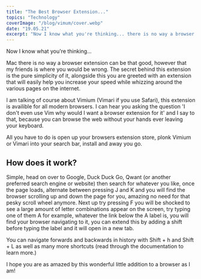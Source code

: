 ```yaml
---
title: "The Best Browser Extension..."
topics: "Technology"
coverImage: "/blog/vimum/cover.webp"
date: "19.05.21"
excerpt: "Now I know what you're thinking... there is no way a browser extension can be that good"
---
```


Now I know what you're thinking...

Mac there is no way a browser extension can be that good, however that my friends is where you would be wrong. The secret behind this extension is the pure simplicity of it, alongside this you are greeted with an extension that will easily help you increase your speed while whizzing around the various pages on the internet.

I am talking of course about Vimium (Vimari if you use Safari), this extension is availible for all modern browsers. I can hear you asking the question 'I don't even use Vim why would I want a browser extension for it' and I say to that, because you can browse the web without your hands ever leaving your keyboard.

All you have to do is open up your browsers extension store, plonk Vimium or Vimari into your search bar, install and away you go.

## How does it work?

Simple, head on over to Google, Duck Duck Go, Qwant (or another preferred search engine or website) then search for whatever you like, once the page loads, alternate between pressing J and K and you will find the browser scrolling up and down the page for you, amazing no need for that pesky scroll wheel anymore. Next up try pressing F you will be shocked to see a large amount of letter combinations appear on the screen, try typing one of them A for example, whatever the link below the A label is, you will find your browser navigating to it, you can extend this by adding a shift before typing the label and it will open in a new tab.

You can navigate forwards and backwards in history with Shift + h and Shift + L as well as many more shortcuts (read through the documentation to learn more.)

I hope you are as amazed by this wonderful little addition to a browser as I am!
